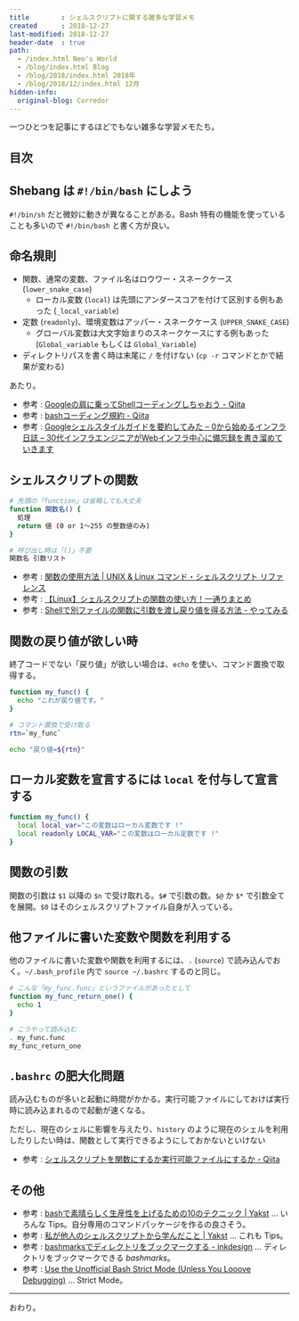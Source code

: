 ```yaml
---
title        : シェルスクリプトに関する雑多な学習メモ
created      : 2018-12-27
last-modified: 2018-12-27
header-date  : true
path:
  - /index.html Neo's World
  - /blog/index.html Blog
  - /blog/2018/index.html 2018年
  - /blog/2018/12/index.html 12月
hidden-info:
  original-blog: Corredor
---
```


一つひとつを記事にするほどでもない雑多な学習メモたち。

## 目次

## Shebang は `#!/bin/bash` にしよう

`#!/bin/sh` だと微妙に動きが異なることがある。Bash 特有の機能を使っていることも多いので `#!/bin/bash` と書く方が良い。

## 命名規則

- 関数、通常の変数、ファイル名はロウワー・スネークケース (`lower_snake_case`)
  - ローカル変数 (`local`) は先頭にアンダースコアを付けて区別する例もあった (`_local_variable`)
- 定数 (`readonly`)、環境変数はアッパー・スネークケース (`UPPER_SNAKE_CASE`)
  - グローバル変数は大文字始まりのスネークケースにする例もあった (`Global_variable` もしくは `Global_Variable`)
- ディレクトリパスを書く時は末尾に `/` を付けない (`cp -r` コマンドとかで結果が変わる)

あたり。

- 参考 : [Googleの肩に乗ってShellコーディングしちゃおう - Qiita](https://qiita.com/laqiiz/items/5f72ca668f1c58176644#%E5%91%BD%E5%90%8D%E9%96%A2%E6%95%B0)
- 参考 : [bashコーディング規約 - Qiita](https://qiita.com/mashumashu/items/f5b5ff62fef8af0859c5)
- 参考 : [Googleシェルスタイルガイドを要約してみた – 0から始めるインフラ日誌 – 30代インフラエンジニアがWebインフラ中心に備忘録を書き溜めていきます](https://oshou.github.io/shell%E3%82%B3%E3%83%BC%E3%83%87%E3%82%A3%E3%83%B3%E3%82%B0%E8%A6%8F%E7%B4%84/)

## シェルスクリプトの関数

```bash
# 先頭の「function」は省略しても大丈夫
function 関数名() {
  処理
  return 値 (0 or 1〜255 の整数値のみ)
}

# 呼び出し時は「()」不要
関数名 引数リスト
```

- 参考 : [関数の使用方法 | UNIX & Linux コマンド・シェルスクリプト リファレンス](https://shellscript.sunone.me/function.html)
- 参考 : [【Linux】シェルスクリプトの関数の使い方！一通りまとめ](https://eng-entrance.com/linux-shellscript-function)
- 参考 : [Shellで別ファイルの関数に引数を渡し戻り値を得る方法 - やってみる](http://ytyaru.hatenablog.com/entry/2017/03/25/000000)

## 関数の戻り値が欲しい時

終了コードでない「戻り値」が欲しい場合は、`echo` を使い、コマンド置換で取得する。

```bash
function my_func() {
  echo "これが戻り値です。"
}

# コマンド置換で受け取る
rtn=`my_func`

echo "戻り値=${rtn}"
```

## ローカル変数を宣言するには `local` を付与して宣言する

```bash
function my_func() {
  local local_var="この変数はローカル変数です !"
  local readonly LOCAL_VAR="この変数はローカル定数です !"
}
```

## 関数の引数

関数の引数は `$1` 以降の `$n` で受け取れる。`$#` で引数の数。`$@` か `$*` で引数全てを展開。`$0` はそのシェルスクリプトファイル自身が入っている。

## 他ファイルに書いた変数や関数を利用する

他のファイルに書いた変数や関数を利用するには、`.` (`source`) で読み込んでおく。`~/.bash_profile` 内で `source ~/.bashrc` するのと同じ。

```bash
# こんな「my_func.func」というファイルがあったとして
function my_func_return_one() {
  echo 1
}

# こうやって読み込む
. my_func.func
my_func_return_one
```

## `.bashrc` の肥大化問題

読み込むものが多いと起動に時間がかかる。実行可能ファイルにしておけば実行時に読み込まれるので起動が速くなる。

ただし、現在のシェルに影響を与えたり、`history` のように現在のシェルを利用したりしたい時は、関数として実行できるようにしておかないといけない

- 参考 : [シェルスクリプトを関数にするか実行可能ファイルにするか - Qiita](https://qiita.com/catfist/items/01d375f958bf6aa7ace3)

## その他

- 参考 : [bashで素晴らしく生産性を上げるための10のテクニック | Yakst](https://yakst.com/ja/posts/1829) … いろんな Tips。自分専用のコマンドパッケージを作るの良さそう。
- 参考 : [私が他人のシェルスクリプトから学んだこと | Yakst](https://yakst.com/ja/posts/31) … これも Tips。
- 参考 : [bashmarksでディレクトリをブックマークする - inkdesign](http://inkdesign.jp/notes/bashmarks/) … ディレクトリをブックマークできる *bashmarks*。
- 参考 : [Use the Unofficial Bash Strict Mode (Unless You Looove Debugging)](http://redsymbol.net/articles/unofficial-bash-strict-mode/) … Strict Mode。

-----

おわり。
